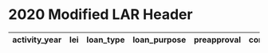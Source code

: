 # 2020 Modified LAR Header  

| activity\_year | lei | loan\_type | loan\_purpose | preapproval | construction\_method | occupancy\_type | loan\_amount | action\_taken | state\_code | county\_code | census\_tract | applicant\_ethnicity\_1 | applicant\_ethnicity\_2 | applicant\_ethnicity\_3 | applicant\_ethnicity\_4 | applicant\_ethnicity\_5 | co\_applicant\_ethnicity\_1 | co\_applicant\_ethnicity\_2 | co\_applicant\_ethnicity\_3 | co\_applicant\_ethnicity\_4 | co\_applicant\_ethnicity\_5 | applicant\_ethnicity\_observed | co\_applicant\_ethnicity\_observed | applicant\_race\_1 | applicant\_race\_2 | applicant\_race\_3 | applicant\_race\_4 | applicant\_race\_5 | co\_applicant\_race\_1 | co\_applicant\_race\_2 | co\_applicant\_race\_3 | co\_applicant\_race\_4 | co\_applicant\_race\_5 | applicant\_race\_observed | co\_applicant\_race\_observed | applicant\_sex | co\_applicant\_sex | applicant\_sex\_observed | co\_applicant\_sex\_observed | applicant\_age | applicant\_age\_above\_62 | co\_applicant\_age | co\_applicant\_age\_above\_62 | income | purchaser\_type | rate\_spread | hoepa\_status | lien\_status | applicant\_credit\_scoring\_model | co\_applicant\_credit\_scoring\_model | denial\_reason\_1 | denial\_reason\_2 | denial\_reason\_3 | denial\_reason\_4 | total\_loan\_costs | total\_points\_and\_fees | origination\_charges | discount\_points | lender\_credits | interest\_rate | prepayment\_penalty\_term | debt\_to\_income\_ratio | combined\_loan\_to\_value\_ratio | loan\_term | intro\_rate\_period | balloon\_payment | interest\_only\_payment | negative\_amortization | other\_non\_amortizing\_features | property\_value | manufactured\_home\_secured\_property\_type | manufactured\_home\_land\_property\_interest | total\_units | multifamily\_affordable\_units | submission\_of\_application | initially\_payable\_to\_institution | aus\_1 | aus\_2 | aus\_3 | aus\_4 | aus\_5 | reverse\_mortgage | open\_end\_line\_of\_credit | business\_or\_commercial\_purpose | 
|-------------------|-------------------------------|-----------|--------------|-------------|---------------------|----------------|-------------|--------------|-------|--------|--------------|---------------------------------------|---------------------------------------|---------------------------------------|---------------------------------------|---------------------------------------|---------------------------------------------|---------------------------------------------|---------------------------------------------|---------------------------------------------|---------------------------------------------|--------------------------------------------------------------------------------------------|--------------------------------------------------------------------------------------------------|----------------------------------|----------------------------------|----------------------------------|----------------------------------|----------------------------------|----------------------------------------|----------------------------------------|----------------------------------------|----------------------------------------|----------------------------------------|---------------------------------------------------------------------------------------|---------------------------------------------------------------------------------------------|------------------------------|------------------------------------|--------------------------------------------------------------------------------------|--------------------------------------------------------------------------------------------|------------------------------|------------------------|------------------------------------|---------------------------|--------|-------------------|-------------|--------------|-------------|------------------------------------------------------------------|------------------------------------------------------------------------|----------------------|----------------------|----------------------|----------------------|------------------|-----------------------|---------------------|-----------------|----------------|---------------|-------------------------|----------------------|------------------------------|-----------|--------------------------|-----------------|------------------------|-----------------------|-------------------------------|----------------|-----------------------------------------|------------------------------------------|-------------|------------------------------|---------------------------|---------------------------------------|----------------------------------|----------------------------------|----------------------------------|----------------------------------|----------------------------------|------------------|-------------------------|--------------------------------| 
